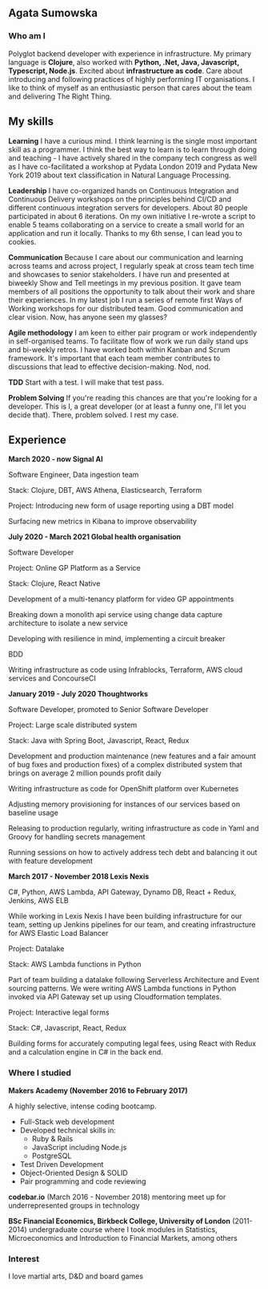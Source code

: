 ## Agata Sumowska

### Who am I

Polyglot backend developer with experience in infrastructure. My primary language is **Clojure**, also worked with **Python, .Net, Java, Javascript, Typescript, Node.js**. Excited about **infrastructure as code**. Care about introducing and following practices of highly performing IT organisations. I like to think of myself as an enthusiastic person that cares about the team and delivering The Right Thing.

## My skills

**Learning**
I have a curious mind. I think learning is the single most important skill as a programmer. I think the best way to learn is to learn through doing and teaching - I have actively shared in the company tech congress as well as I have co-facilitated a workshop at Pydata London 2019 and Pydata New York 2019 about text classification in Natural Language Processing. 

**Leadership**
I have co-organized hands on Continuous Integration and Continuous Delivery workshops on the principles behind CI/CD and different continuous integration servers for developers. About 80 people participated in about 6 iterations. On my own initiative I re-wrote a script to enable 5 teams collaborating on a service to create a small world for an application and run it locally. Thanks to my 6th sense, I can lead you to cookies.

**Communication**
Because I care about our communication and learning across teams and across project, I regularly speak at cross team tech time and showcases to senior stakeholders. I have run and presented at biweekly Show and Tell meetings in my previous position. It gave team members of all positions the opportunity to talk about their work and share their experiences. In my latest job I run a series of remote first Ways of Working workshops for our distributed team. Good communication and clear vision. Now, has anyone seen my glasses?

**Agile methodology**
I am keen to either pair program or work independently in self-organised teams. To facilitate flow of work we run daily stand ups and bi-weekly retros. I have worked both within Kanban and Scrum framework. It's important that each team member contributes to discussions that lead to effective decision-making. Nod, nod.

**TDD**
Start with a test. I will make that test pass.

**Problem Solving**
If you're reading this chances are that you're looking for a developer. This is I, a great developer (or at least a funny one, I'll let you decide that). There, problem solved. I rest my case.

## Experience
**March 2020 - now Signal AI**

Software Engineer, Data ingestion team

Stack: Clojure, DBT, AWS Athena, Elasticsearch, Terraform

Project: Introducing new form of usage reporting using a DBT model

Surfacing new metrics in Kibana to improve observability

**July 2020 - March 2021 Global health organisation**

Software Developer

Project: Online GP Platform as a Service

Stack: Clojure, React Native

Development of a multi-tenancy platform for video GP appointments

Breaking down a monolith api service using change data capture architecture to isolate a new service

Developing with resilience in mind, implementing a circuit breaker

BDD

Writing infrastructure as code using Infrablocks, Terraform, AWS cloud services and ConcourseCI

**January 2019 - July 2020 Thoughtworks**

Software Developer, promoted to Senior Software Developer

Project: Large scale distributed system

Stack: Java with Spring Boot, Javascript, React, Redux

Development and production maintenance (new features and a fair amount of bug fixes and production fixes) of a complex distributed system that brings on average 2 million pounds profit daily 

Writing infrastructure as code for OpenShift platform over Kubernetes 

Adjusting memory provisioning for instances of our services based on baseline usage

Releasing to production regularly, writing infrastructure as code in Yaml and Groovy for handling secrets management

Running sessions on how to actively address tech debt and balancing it out with feature development

**March 2017 - November 2018 Lexis Nexis**

C#, Python, AWS Lambda, API Gateway, Dynamo DB, React + Redux, Jenkins, AWS ELB

While working in Lexis Nexis I have been building infrastructure for our team, setting up Jenkins pipelines for our team, and creating infrastructure for AWS Elastic Load Balancer

Project: Datalake

Stack: AWS Lambda functions in Python

Part of team building a datalake following Serverless Architecture and Event sourcing patterns. We were writing AWS Lambda functions in Python invoked via API Gateway set up using Cloudformation templates.


Project: Interactive legal forms

Stack: C#, Javascript, React, Redux

Building forms for accurately computing legal fees, using React with Redux and a calculation engine in C# in the back end.

### Where I studied

**Makers Academy (November 2016 to February 2017)**

A highly selective, intense coding bootcamp.  
- Full-Stack web development
- Developed technical skills in:
    - Ruby & Rails
    - JavaScript including Node.js
    - PostgreSQL
- Test Driven Development
- Object-Oriented Design & SOLID
- Pair programming and code reviewing

**codebar.io** (March 2016 - November 2018)
mentoring meet up for underrepresented groups in technology

**BSc Financial Economics, Birkbeck College, University of London** (2011-2014)
undergraduate course where I took modules in Statistics, Microeconomics and Introduction to Financial Markets, among others


### Interest

I love martial arts, D&D and board games
